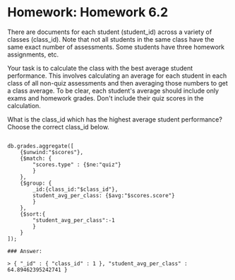 # Homework: Homework 6.2

There are documents for each student (student_id) across a variety of classes (class_id). Note that not all students in the same class have the same exact number of assessments. Some students have three homework assignments, etc.

Your task is to calculate the class with the best average student performance. This involves calculating an average for each student in each class of all non-quiz assessments and then averaging those numbers to get a class average. To be clear, each student's average should include only exams and homework grades. Don't include their quiz scores in the calculation.

What is the class_id which has the highest average student performance? Choose the correct class_id below.

```

db.grades.aggregate([
    {$unwind:"$scores"},
    {$match: {
        "scores.type" : {$ne:"quiz"}
        }
    },
    {$group: {
        _id:{class_id:"$class_id"},
        student_avg_per_class: {$avg:"$scores.score"}
        }
    },
    {$sort:{
        "student_avg_per_class":-1
        }
    }
]);

### Answer:

> { "_id" : { "class_id" : 1 }, "student_avg_per_class" : 64.89462395242741 }

```
